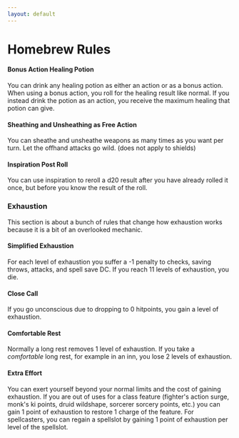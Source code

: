 ```yaml
---
layout: default
---
```


# Homebrew Rules

#### Bonus Action Healing Potion
You can drink any healing potion as either an action or as a bonus action. When using a bonus action, you roll for the healing result like normal. If you instead drink the potion as an action, you receive the maximum healing that potion can give.

#### Sheathing and Unsheathing as Free Action
You can sheathe and unsheathe weapons as many times as you want per turn. Let the offhand attacks go wild. (does not apply to shields)

#### Inspiration Post Roll
You can use inspiration to reroll a d20 result after you have already rolled it once, but before you know the result of the roll.

### Exhaustion
This section is about a bunch of rules that change how exhaustion works because it is a bit of an overlooked mechanic.
#### Simplified Exhaustion
For each level of exhaustion you suffer a -1 penalty to checks, saving throws, attacks, and spell save DC. If you reach 11 levels of exhaustion, you die.

#### Close Call
If you go unconscious due to dropping to 0 hitpoints, you gain a level of exhaustion.

#### Comfortable Rest
Normally a long rest removes 1 level of exhaustion. If you take a *comfortable* long rest, for example in an inn, you lose 2 levels of exhaustion.

#### Extra Effort
You can exert yourself beyond your normal limits and the cost of gaining exhaustion. If you are out of uses for a class feature (fighter's action surge, monk's ki points, druid wildshape, sorcerer sorcery points, etc.) you can gain 1 point of exhaustion to restore 1 charge of the feature. For spellcasters, you can regain a spellslot by gaining 1 point of exhaustion per level of the spellslot.
